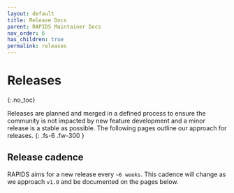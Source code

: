 ```yaml
---
layout: default
title: Release Docs
parent: RAPIDS Maintainer Docs
nav_order: 6
has_children: true
permalink: releases
---
```


# Releases
{:.no_toc}

Releases are planned and merged in a defined process to ensure the community is not impacted by new feature development and a minor release is a stable as possible. The following pages outline our approach for releases.
{: .fs-6 .fw-300 }

## Release cadence

RAPIDS aims for a new release every `~6 weeks`. This cadence will change as we approach `v1.0` and be documented on the pages below.
